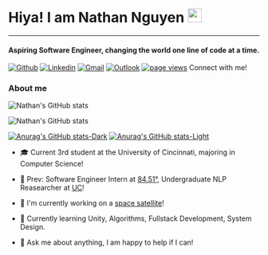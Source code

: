 # Hiya! I am Nathan Nguyen <img src="https://media.giphy.com/media/hvRJCLFzcasrR4ia7z/giphy.gif" width="28px" height="28px">

----

#### Aspiring Software Engineer, changing the world one line of code at a time.
[![Github](https://img.shields.io/badge/-Github-000?style=flat&logo=Github&logoColor=white)](https://github.com/Nathann03)
[![Linkedin](https://img.shields.io/badge/-LinkedIn-blue?style=flat&logo=Linkedin&logoColor=white)](https://www.linkedin.com/in/nathanpng/)
[![Gmail](https://img.shields.io/badge/-Gmail-c14438?style=flat&logo=Gmail&logoColor=white)](mailto:nathanpn2003@gmail.com)
[![Outlook](https://img.shields.io/badge/-Outlook-0078D4?style=flat&logo=Microsoft-Outlook&logoColor=white)](mailto:Nguye3np@mail.uc.edu)
[![page views](https://komarev.com/ghpvc/?username=nathann03&color=green)](https://github.com/Nathann03/Nathann03)
Connect with me!


### About me

![Nathan's GitHub stats](https://github-readme-stats.vercel.app/api?username=Nathann03&show_icons=true&hide_rank=true&theme=default#gh-light-mode-only)

![Nathan's GitHub stats](https://github-readme-stats.vercel.app/api?username=Nathann03&show_icons=true&hide_rank=true&theme=dark#gh-dark-mode-only)

[![Anurag's GitHub stats-Dark](https://github-readme-stats.vercel.app/api?username=anuraghazra\&show_icons=true\&theme=dark#gh-dark-mode-only)](https://github.com/anuraghazra/github-readme-stats#gh-dark-mode-only)
[![Anurag's GitHub stats-Light](https://github-readme-stats.vercel.app/api?username=anuraghazra\&show_icons=true\&theme=default#gh-light-mode-only)](https://github.com/anuraghazra/github-readme-stats#gh-light-mode-only)

- 🎓 Current 3rd student at the University of Cincinnati, majoring in Computer Science!

- 🏢 Prev: Software Engineer Intern at [84.51°](https://github.com/8451]), Undergraduate NLP Reasearcher at [UC](https://ceas.uc.edu/academics/departments/engineering-education/protege-undergraduate-research-program/testing-software-features.html)!
  
- 🚀 I'm currently working on a [space satellite](https://uccubecats.github.io/LEOPARDSat-1.html)!
  
- 🌱 Currently learning Unity, Algorithms, Fullstack Development, System Design.
  
- 💬 Ask me about anything, I am happy to help if I can!

<!--
**Nathann03/Nathann03** is a ✨ _special_ ✨ repository because its `README.md` (this file) appears on your GitHub profile.

Here are some ideas to get you started:

- 🔭 I’m currently working on ...
- 🌱 I’m currently learning ...
- 👯 I’m looking to collaborate on ...
- 🤔 I’m looking for help with ...
- 💬 Ask me about ...
- 📫 How to reach me: ...
- 😄 Pronouns: ...
- ⚡ Fun fact: ...
-->
